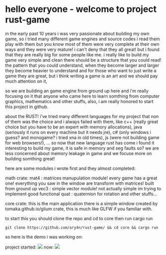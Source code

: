 # hello everyone - welcome to project rust-game
in the early past 10 years i was very passionate about building my own game, so i tried many different game engines
and source codes i read them play with them but you know most of them were very complete at their own ways and they were very mature!
i can't deny that they all great! but i found that they are really big for some people like me.
i really like to build my game very simple and clean there should be a structure that you could read!
the pattern that you could understand, when they become larger and larger they become heavier to understand and
for those who want to just write a game they are great, but i think writing a game is an art and we should pay much attention on it,

so we are building an game engine from ground up here and i'm really focusing on it that anyone who came here to learn somthing from computer graphics, mathematics and other stuffs, also, i am really honored to start this project in github.

about the RUST!
i've tried many different languages for my project that non of them was the choice and i always failed with them, like c++ (really great choice but you have to be an expert with memory allocations), java (seriously it runs on every machine but it needs jre), c# (only windows i guess? and monogame? i tried xna in old times), js (were not building game for web browsers!), ...
so now that new language rust has come i found it interesting to build my game,
it is safe in memory and seg faults so? we are less concerned about memory leakage in game and we focuse more on building somthing great!


here are some modules i wrote first and they almost completed:


math crate:
  mat4 : matrices manupulation module! every game has a great one! everything you saw in the window are transform with matrices! built from ground up
  vec3 : simple vector module! not actually simple im trying to implement good functional
  quat : quaternion for rotation and other stuffs...
  
core crate:
  this is the main application there is a simple window created by tomaka.github.io/glium crate, this is much like GLFW if you familiar with.
  
  to start this you should clone the repo and cd to core
  then run cargo run
  

` git clone https://github.com/ary4n/rust-game/ && cd core && cargo run `

so here is the demo i was working on: 

project started:
<img src="https://raw.githubusercontent.com/ary4n/rust-game/master/progress/screen1.png">
now:
<img src="https://raw.githubusercontent.com/ary4n/rust-game/master/progress/screen2.png">
